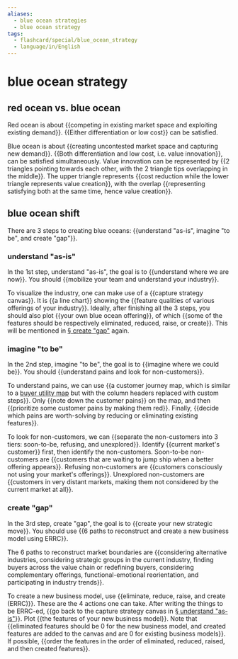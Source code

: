 ```yaml
---
aliases:
  - blue ocean strategies
  - blue ocean strategy
tags:
  - flashcard/special/blue_ocean_strategy
  - language/in/English
---
```


# blue ocean strategy

## red ocean vs. blue ocean

Red ocean is about {{competing in existing market space and exploiting existing demand}}. {{Either differentiation or low cost}} can be satisfied. <!--SR:!2024-08-07,43,290!2024-08-09,45,290-->

Blue ocean is about {{creating uncontested market space and capturing new demand}}. {{Both differentiation and low cost, i.e. value innovation}}, can be satisfied simultaneously. Value innovation can be represented by {{2 triangles pointing towards each other, with the 2 triangle tips overlapping in the middle}}. The upper triangle represents {{cost reduction while the lower triangle represents value creation}}, with the overlap {{representing satisfying both at the same time, hence value creation}}. <!--SR:!2024-08-18,56,310!2024-08-13,48,290!2024-09-24,79,324!2024-09-21,76,324!2024-09-19,74,324-->

## blue ocean shift

There are 3 steps to creating blue oceans: {{understand "as-is", imagine "to be", and create "gap"}}. <!--SR:!2024-08-05,39,304-->

### understand "as-is"

In the 1st step, understand "as-is", the goal is to {{understand where we are now}}. You should {{mobilize your team and understand your industry}}. <!--SR:!2024-09-25,80,324!2024-09-21,76,324-->

To visualize the industry, one can make use of a {{capture strategy canvas}}. It is {{a line chart}} showing the {{feature qualities of various offerings of your industry}}. Ideally, after finishing all the 3 steps, you should also plot {{your own blue ocean offering}}, of which {{some of the features should be respectively eliminated, reduced, raise, or create}}. This will be mentioned in [§ create "gap"](#create%20"gap") again. <!--SR:!2024-10-21,86,284!2024-09-19,74,324!2024-09-01,56,304!2024-10-10,79,284!2024-09-17,72,324-->

### imagine "to be"

In the 2nd step, imagine "to be", the goal is to {{imagine where we could be}}. You should {{understand pains and look for non-customers}}. <!--SR:!2024-09-17,72,324!2024-08-28,52,304-->

To understand pains, we can use {{a customer journey map, which is similar to a [buyer utility map](buyer%20utility%20map.md) but with the column headers replaced with custom steps}}. Only {{note down the customer pains}} on the map, and then {{prioritize some customer pains by making them red}}. Finally, {{decide which pains are worth-solving by reducing or eliminating existing features}}. <!--SR:!2024-10-01,72,284!2024-09-25,53,284!2024-08-06,37,284!2024-09-24,79,324-->

To look for non-customers, we can {{separate the non-customers into 3 tiers: soon-to-be, refusing, and unexplored}}. Identify {{current market's customer}} first, then identify the non-customers. Soon-to-be non-customers are {{customers that are waiting to jump ship when a better offering appears}}. Refusing non-customers are {{customers consciously not using your market's offerings}}. Unexplored non-customers are {{customers in very distant markets, making them not considered by the current market at all}}. <!--SR:!2024-09-20,75,324!2024-09-18,73,324!2024-08-31,55,304!2024-08-28,52,304!2024-08-14,47,304-->

### create "gap"

In the 3rd step, create "gap", the goal is to {{create your new strategic move}}. You should use {{6 paths to reconstruct and create a new business model using ERRC}}. <!--SR:!2024-09-19,74,324!2024-09-18,73,324-->

The 6 paths to reconstruct market boundaries are {{considering alternative industries, considering strategic groups in the current industry, finding buyers across the value chain or redefining buyers, considering complementary offerings, functional-emotional reorientation, and participating in industry trends}}. <!--SR:!2024-08-07,17,244-->

To create a new business model, use {{eliminate, reduce, raise, and create (ERRC)}}. These are the 4 actions one can take. After writing the things to be ERRC-ed, {{go back to the capture strategy canvas in [§ understand "as-is"](#understand%20"as-is")}}. Plot {{the features of your new business model}}. Note that {{eliminated features should be 0 for the new business model, and created features are added to the canvas and are 0 for existing business models}}. If possible, {{order the features in the order of eliminated, reduced, raised, and then created features}}. <!--SR:!2024-09-21,76,324!2024-09-18,73,324!2024-08-24,55,304!2024-09-22,77,324!2024-09-23,78,324-->
